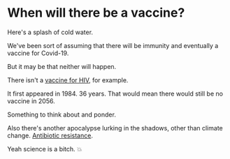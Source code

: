 # When will there be a vaccine?
Here's a splash of cold water.

We've been sort of assuming that there will be immunity and eventually a vaccine for Covid-19. 

But it may be that neither will happen.  

There isn't a <a href="https://www.hiv.gov/hiv-basics/hiv-prevention/potential-future-options/hiv-vaccines">vaccine for HIV</a>, for example. 

It first appeared in 1984. 36 years. That would mean there would still be no vaccine in 2056.

Something to think about and ponder.

Also there's another apocalypse lurking in the shadows, other than climate change. <a href="https://www.cdc.gov/antibiotic-use/community/about/antibiotic-resistance-faqs.html">Antibiotic resistance</a>. 

Yeah science is a bitch. :boom:

